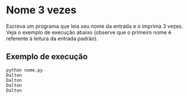 # Nome 3 vezes

Escreva um programa que leia seu nome da entrada e o imprima 3 vezes. Veja o exemplo de execução abaixo (observe que o 
primeiro nome é referente à leitura da entrada padrão).

## Exemplo de execução

```
python nome.py
Dalton
Dalton
Dalton
Dalton
```
